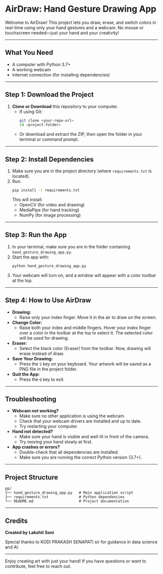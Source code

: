 # AirDraw: Hand Gesture Drawing App

Welcome to AirDraw! This project lets you draw, erase, and switch colors in real-time using only your hand gestures and a webcam. No mouse or touchscreen needed—just your hand and your creativity!

---

## What You Need
- A computer with Python 3.7+
- A working webcam
- Internet connection (for installing dependencies)

---

## Step 1: Download the Project
1. **Clone or Download** this repository to your computer.
   - If using Git:
     ```bash
     git clone <your-repo-url>
     cd <project-folder>
     ```
   - Or download and extract the ZIP, then open the folder in your terminal or command prompt.

---

## Step 2: Install Dependencies
1. Make sure you are in the project directory (where `requirements.txt` is located).
2. Run:
   ```bash
   pip install -r requirements.txt
   ```
   This will install:
   - OpenCV (for video and drawing)
   - MediaPipe (for hand tracking)
   - NumPy (for image processing)

---

## Step 3: Run the App
1. In your terminal, make sure you are in the folder containing `hand_gesture_drawing_app.py`.
2. Start the app with:
   ```bash
   python hand_gesture_drawing_app.py
   ```
3. Your webcam will turn on, and a window will appear with a color toolbar at the top.

---

## Step 4: How to Use AirDraw
- **Drawing:**
  - Raise only your index finger. Move it in the air to draw on the screen.
- **Change Color:**
  - Raise both your index and middle fingers. Hover your index finger over a color in the toolbar at the top to select it. The selected color will be used for drawing.
- **Eraser:**
  - Select the black color (Eraser) from the toolbar. Now, drawing will erase instead of draw.
- **Save Your Drawing:**
  - Press the `S` key on your keyboard. Your artwork will be saved as a PNG file in the project folder.
- **Quit the App:**
  - Press the `Q` key to exit.

---

## Troubleshooting
- **Webcam not working?**
  - Make sure no other application is using the webcam.
  - Check that your webcam drivers are installed and up to date.
  - Try restarting your computer.
- **Hand not detected?**
  - Make sure your hand is visible and well-lit in front of the camera.
  - Try moving your hand slowly at first.
- **App crashes or errors?**
  - Double-check that all dependencies are installed.
  - Make sure you are running the correct Python version (3.7+).

---

## Project Structure
```
pp/
├── hand_gesture_drawing_app.py   # Main application script
├── requirements.txt              # Python dependencies
└── README.md                     # Project documentation
```

---

## Credits
**Created by Lakshit Soni**

Special thanks to KODI PRAKASH SENAPATI sir for guidance in data science and AI.

---

Enjoy creating art with just your hand! If you have questions or want to contribute, feel free to reach out. 